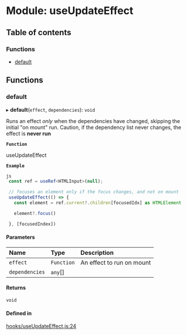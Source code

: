 # Module: useUpdateEffect

## Table of contents

### Functions

- [default](useUpdateEffect.md#default)

## Functions

### default

▸ **default**(`effect`, `dependencies`): `void`

Runs an effect *only* when the dependencies have changed, skipping the
initial "on mount" run. Caution, if the dependency list never changes,
the effect is **never run**

**`Function`**

useUpdateEffect

**`Example`**

```ts
js
 const ref = useRef<HTMLInput>(null);

 // focuses an element only if the focus changes, and not on mount
 useUpdateEffect(() => {
   const element = ref.current?.children[focusedIdx] as HTMLElement

   element?.focus()

 }, [focusedIndex])
```

#### Parameters

| Name | Type | Description |
| :------ | :------ | :------ |
| `effect` | `Function` | An effect to run on mount |
| `dependencies` | `any`[] |  |

#### Returns

`void`

#### Defined in

[hooks/useUpdateEffect.js:24](https://github.com/Twipped/hooks/blob/f27aaa6/hooks/useUpdateEffect.js#L24)
